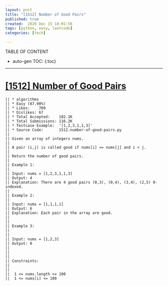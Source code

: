 ```yaml
---
layout: post
title: "[1512] Number of Good Pairs"
published: true
created:  2020 Dec 15 18:01:56
tags: [python, easy, leetcode]
categories: [tech]

---
```


TABLE OF CONTENT

* auto-gen TOC:
{:toc}

- - -


# [[1512] Number of Good Pairs](https://leetcode.com/problems/number-of-good-pairs/description/)

    || * algorithms
    || * Easy (87.90%)
    || * Likes:    709
    || * Dislikes: 67
    || * Total Accepted:    102.1K
    || * Total Submissions: 116.2K
    || * Testcase Example:  '[1,2,3,1,1,3]'
    || * Source Code:       1512.number-of-good-pairs.py
    || 
    || Given an array of integers nums.
    || 
    || A pair (i,j) is called good if nums[i] == nums[j] and i < j.
    || 
    || Return the number of good pairs.
    || 
    || Example 1:
    || 
    || Input: nums = [1,2,3,1,1,3]
    || Output: 4
    || Explanation: There are 4 good pairs (0,3), (0,4), (3,4), (2,5) 0-indexed.
    || 
    || Example 2:
    || 
    || Input: nums = [1,1,1,1]
    || Output: 6
    || Explanation: Each pair in the array are good.
    || 
    || 
    || Example 3:
    || 
    || 
    || Input: nums = [1,2,3]
    || Output: 0
    || 
    || 
    ||  
    || Constraints:
    || 
    || 
    || 	1 <= nums.length <= 100
    || 	1 <= nums[i] <= 100
